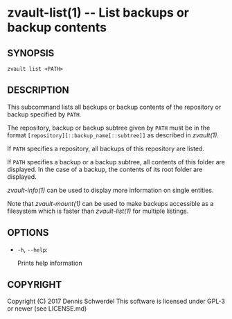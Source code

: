 zvault-list(1) -- List backups or backup contents
=================================================

## SYNOPSIS

`zvault list <PATH>`


## DESCRIPTION

This subcommand lists all backups or backup contents of the repository or backup
specified by `PATH`.

The repository, backup or backup subtree given by `PATH` must be in the format
`[repository][::backup_name[::subtree]]` as described in _zvault(1)_.

If `PATH` specifies a repository, all backups of this repository are listed.

If `PATH` specifies a backup or a backup subtree, all contents of this folder
are displayed. In the case of a backup, the contents of its root folder are
displayed.

_zvault-info(1)_ can be used to display more information on single entities.

Note that _zvault-mount(1)_ can be used to make backups accessible as a
filesystem which is faster than _zvault-list(1)_ for multiple listings.


## OPTIONS

  * `-h`, `--help`:

    Prints help information


## COPYRIGHT

Copyright (C) 2017  Dennis Schwerdel
This software is licensed under GPL-3 or newer (see LICENSE.md)
